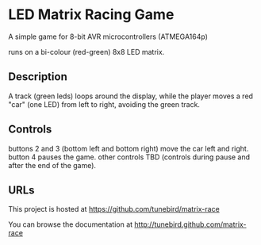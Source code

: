 # LED Matrix Racing Game

A simple game for 8-bit AVR microcontrollers (ATMEGA164p)

runs on a bi-colour (red-green) 8x8 LED matrix.

## Description

A track (green leds) loops around the display, while the player moves a red
"car" (one LED) from left to right, avoiding the green track.

## Controls

buttons 2 and 3 (bottom left and bottom right) move the car left and right.
button 4 pauses the game.
other controls TBD (controls during pause and after the end of the game).

## URLs

This project is hosted at https://github.com/tunebird/matrix-race

You can browse the documentation at http://tunebird.github.com/matrix-race
